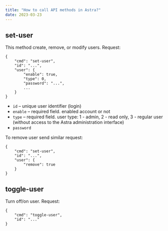 ```yaml
---
title: "How to call API methods in Astra?"
date: 2023-03-23
---
```


## set-user

This method create, remove, or modify users. Request:

```
{
    "cmd": "set-user",
    "id": "...",
    "user": {
        "enable": true,
        "type": 0,
        "password": "...",
        ...
    }
}
```

* `id` – unique user identifier (login)
* `enable` – required field. enabled account or not
* `type` – required field. user type: 1 - admin, 2 - read only, 3 - regular user (without access to the Astra administration interface)
* `password`

To remove user send similar request:

```
{
    "cmd": "set-user",
    "id": "...",
    "user": {
        "remove": true
    }
}
```

## toggle-user

Turn off/on user. Request:

```
{
    "cmd": "toggle-user",
    "id": "..."
}
```
